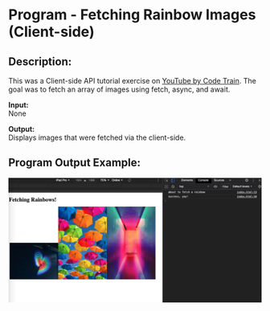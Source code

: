 # Program - Fetching Rainbow Images (Client-side)

## Description: 
This was a Client-side API tutorial exercise on [YouTube by Code Train](https://www.youtube.com/watch?v=tc8DU14qX6I&list=PLRqwX-V7Uu6YxDKpFzf_2D84p0cyk4T7X&index=3). The goal was to fetch an array of images using fetch, async, and await. 

**Input:**      
None

**Output:**     
Displays images that were fetched via the client-side.

## Program Output Example:
![](images/screenshot_program-output.png)